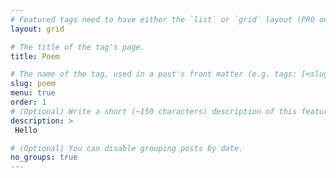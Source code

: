 ```yaml
---
# Featured tags need to have either the `list` or `grid` layout (PRO only).
layout: grid

# The title of the tag's page.
title: Poem

# The name of the tag, used in a post's front matter (e.g. tags: [<slug>]).
slug: poem
menu: true
order: 1
# (Optional) Write a short (~150 characters) description of this featured tag.
description: >
 Hello

# (Optional) You can disable grouping posts by date.
no_groups: true
---
```

